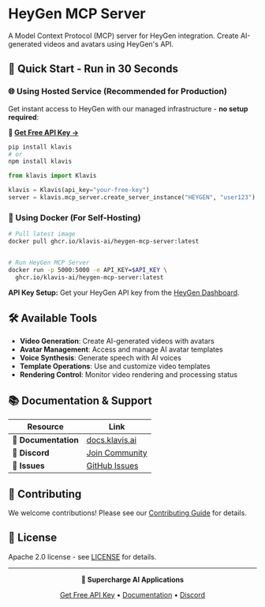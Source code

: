 # HeyGen MCP Server

A Model Context Protocol (MCP) server for HeyGen integration. Create AI-generated videos and avatars using HeyGen's API.

## 🚀 Quick Start - Run in 30 Seconds

### 🌐 Using Hosted Service (Recommended for Production)

Get instant access to HeyGen with our managed infrastructure - **no setup required**:

**🔗 [Get Free API Key →](https://www.klavis.ai/home/api-keys)**

```bash
pip install klavis
# or
npm install klavis
```

```python
from klavis import Klavis

klavis = Klavis(api_key="your-free-key")
server = klavis.mcp_server.create_server_instance("HEYGEN", "user123")
```

### 🐳 Using Docker (For Self-Hosting)

```bash
# Pull latest image
docker pull ghcr.io/klavis-ai/heygen-mcp-server:latest


# Run HeyGen MCP Server
docker run -p 5000:5000 -e API_KEY=$API_KEY \
  ghcr.io/klavis-ai/heygen-mcp-server:latest
```

**API Key Setup:** Get your HeyGen API key from the [HeyGen Dashboard](https://app.heygen.com/).

## 🛠️ Available Tools

- **Video Generation**: Create AI-generated videos with avatars
- **Avatar Management**: Access and manage AI avatar templates
- **Voice Synthesis**: Generate speech with AI voices
- **Template Operations**: Use and customize video templates
- **Rendering Control**: Monitor video rendering and processing status

## 📚 Documentation & Support

| Resource | Link |
|----------|------|
| **📖 Documentation** | [docs.klavis.ai](https://docs.klavis.ai) |
| **💬 Discord** | [Join Community](https://discord.gg/p7TuTEcssn) |
| **🐛 Issues** | [GitHub Issues](https://github.com/klavis-ai/klavis/issues) |

## 🤝 Contributing

We welcome contributions! Please see our [Contributing Guide](../../CONTRIBUTING.md) for details.

## 📜 License

Apache 2.0 license - see [LICENSE](../../LICENSE) for details.

---

<div align="center">
  <p><strong>🚀 Supercharge AI Applications </strong></p>
  <p>
    <a href="https://www.klavis.ai">Get Free API Key</a> •
    <a href="https://docs.klavis.ai">Documentation</a> •
    <a href="https://discord.gg/p7TuTEcssn">Discord</a>
  </p>
</div>

